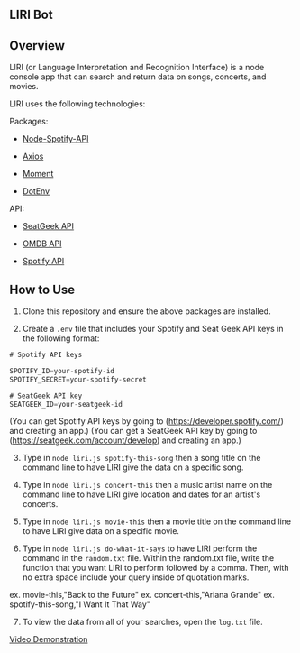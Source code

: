 ## LIRI Bot

## Overview

LIRI (or Language Interpretation and Recognition Interface) is a node console app that can search and return data on songs, concerts, and movies.

LIRI uses the following technologies:

  Packages:

  * [Node-Spotify-API](https://www.npmjs.com/package/node-spotify-api)

  * [Axios](https://www.npmjs.com/package/axios)

  * [Moment](https://www.npmjs.com/package/moment)

  * [DotEnv](https://www.npmjs.com/package/dotenv)

  API:

  * [SeatGeek API](https://platform.seatgeek.com/) 

  * [OMDB API](http://www.omdbapi.com)

  * [Spotify API](https://developer.spotify.com/documentation/web-api/)
  
## How to Use

1. Clone this repository and ensure the above packages are installed.

2. Create a `.env` file that includes your Spotify and Seat Geek API keys in the following format:

```js
# Spotify API keys

SPOTIFY_ID=your-spotify-id
SPOTIFY_SECRET=your-spotify-secret

# SeatGeek API key
SEATGEEK_ID=your-seatgeek-id
```
(You can get Spotify API keys by going to (https://developer.spotify.com/) and creating an app.)
(You can get a SeatGeek API key by going to (https://seatgeek.com/account/develop) and creating an app.)

3. Type in `node liri.js spotify-this-song` then a song title on the command line to have LIRI give the data on a specific song.

4. Type in `node liri.js concert-this` then a music artist name on the command line to have LIRI give location and dates for an artist's concerts.

5. Type in `node liri.js movie-this` then a movie title on the command line to have LIRI give data on a specific movie.

6. Type in `node liri.js do-what-it-says` to have LIRI perform the command in the `random.txt` file. Within the random.txt file, write the function that you want LIRI to perform followed by a comma. Then, with no extra space include your query inside of quotation marks.

  ex. movie-this,"Back to the Future"
  ex. concert-this,"Ariana Grande"
  ex. spotify-this-song,"I Want It That Way"

7. To view the data from all of your searches, open the `log.txt` file.
    
[Video Demonstration](https://drive.google.com/file/d/1yd2Bjn9KSL1-udKSWDzyWylPGjrR3Y9L/view)

